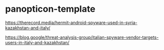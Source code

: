 # panopticon-template

https://therecord.media/hermit-android-spyware-used-in-syria-kazakhstan-and-italy/

https://blog.google/threat-analysis-group/italian-spyware-vendor-targets-users-in-italy-and-kazakhstan/
